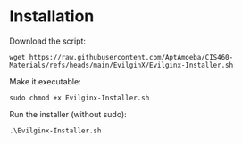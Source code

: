 # Installation

Download the script:
```
wget https://raw.githubusercontent.com/AptAmoeba/CIS460-Materials/refs/heads/main/EvilginX/Evilginx-Installer.sh
```

Make it executable:
```
sudo chmod +x Evilginx-Installer.sh
```

Run the installer (without sudo):
```
.\Evilginx-Installer.sh
```

